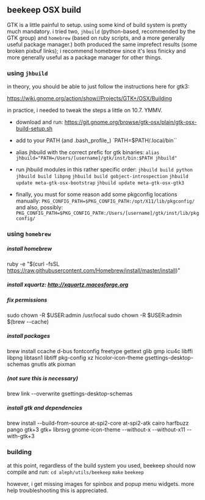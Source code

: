 ## beekeep OSX build

GTK is a little painful to setup. using some kind of build system is pretty much mandatory. i tried two, `jhbuild` (python-based, recommended by the GTK group) and `homebrew` (based on ruby scripts, and a more generally useful package manager.) both produced the same imprefect results (some broken pixbuf links); i recommend homebrew since it's less finicky and more generally useful as a package manager for other things.


### using `jhbuild`

in theory, you should be able to just follow the instructions here for gtk3:

https://wiki.gnome.org/action/show//Projects/GTK+/OSX/Building

in practice, i needed to tweak the steps a little on 10.7. YMMV.

- download and run: https://git.gnome.org/browse/gtk-osx/plain/gtk-osx-build-setup.sh

- add to your PATH (and .bash_profile_)
	`PATH=$PATH/.local/bin``
	
- alias jhbuild with the correct prefic for gtk binaries:
	`alias jhbuild="PATH=/Users/[username]/gtk/inst/bin:$PATH jhbuild"`

- run jhbuild modules in this rather specific order:
	`jhbuild build python`
	`jhbuild build libpng`
	`jhbuild build gobject-introspection`
	`jhbuild update meta-gtk-osx-bootstrap`
	`jhbuild update meta-gtk-osx-gtk3`
	
- finally, you must for some reason add some pkgconfig locations manually:
	`PKG_CONFIG_PATH=$PKG_CONFIG_PATH:/opt/X11/lib/pkgconfig/`
	and also, possibly:
	`PKG_CONFIG_PATH=$PKG_CONFIG_PATH:/Users/[username]/gtk/inst/lib/pkgconfig/`

### using `homebrew`

##### install homebrew
ruby -e "$(curl -fsSL https://raw.githubusercontent.com/Homebrew/install/master/install)"


##### install xquartz: http://xquartz.macosforge.org

##### fix permissions
sudo chown -R $USER:admin /usr/local
sudo chown -R $USER:admin $(brew --cache)


##### install packages
brew install ccache d-bus fontconfig freetype gettext glib gmp icu4c libffi libpng libtasn1 libtiff pkg-config xz hicolor-icon-theme gsettings-desktop-schemas gnutls atk pixman

##### (not sure this is necessary)
brew link --overwrite gsettings-desktop-schemas

##### install gtk and dependencies
brew install --build-from-source at-spi2-core at-spi2-atk cairo harfbuzz pango gtk+3 gtk+ librsvg gnome-icon-theme --without-x --without-x11 --with-gtk+3

### building

at this point, regardless of the build system you used, beekeep should now compile and run:
`cd aleph/utils/beekeep`
`make`
`beekeep`

however, i get missing images for spinbox and popup menu widgets. more help troubleshooting this is appreciated.
